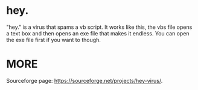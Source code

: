 # hey.
"hey." is a virus that spams a vb script. 
It works like this, the vbs file opens a text box and then opens an exe file that makes it endless. 
You can open the exe file first if you want to though.

# MORE
Sourceforge page: https://sourceforge.net/projects/hey-virus/.
